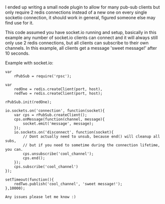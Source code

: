 I ended up writing a small node plugin to allow for many pub-sub clients but only require 2 redis connections instead of a new one on every single socketio connection, it should work in general, figured someone else may find use for it.

This code assumed you have socket.io running and setup, basically in this example any number of socket.io clients can connect and it will always still only use 2 redis connections, but all clients can subscribe to their own channels. In this example, all clients get a message 'sweet message!' after 10 seconds.

Example with socket.io:

    var
        rPubSub = require('rpsc');

    var 
        redOne = redis.createClient(port, host),
        redTwo = redis.createClient(port, host);

    rPubSub.init(redOne);

    io.sockets.on('connection', function(socket){
        var cps = rPubSub.createClient();
        cps.onMessage(function(channel, message){
            socket.emit('message', message);
        });
        io.sockets.on('disconnect', function(socket){
            // Dont actually need to unsub, because end() will cleanup all subs, 
            // but if you need to sometime during the connection lifetime, you can.
            cps.unsubscribe('cool_channel');
            cps.end();
        });
        cps.subscribe('cool_channel')
    });

    setTimeout(function(){
        redTwo.publish('cool_channel', 'sweet message!');
    },10000);
    
    Any issues please let me know :)
